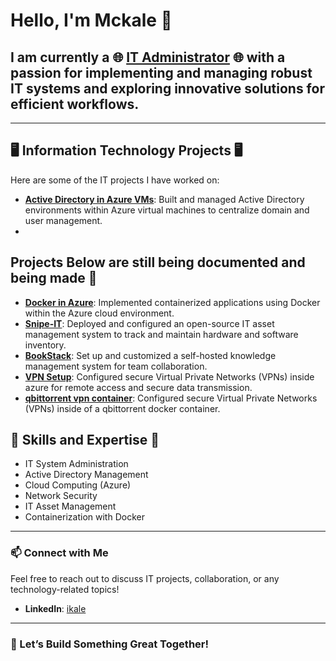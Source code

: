 # Hello, I'm Mckale 👋

## I am currently a 🌐 [IT Administrator](https://www.linkedin.com/in/ikale/) 🌐 with a passion for implementing and managing robust IT systems and exploring innovative solutions for efficient workflows.


---

## 🖥️ Information Technology Projects 🖥️

Here are some of the IT projects I have worked on:
- **[Active Directory in Azure VMs](https://github.com/ikalelol/Azure-AD-setup)**: Built and managed Active Directory environments within Azure virtual machines to centralize domain and user management.
- 
## Projects Below are still being documented and being made 🔨
- **[Docker in Azure](https://github.com/ikalelol/Docker)**: Implemented containerized applications using Docker within the Azure cloud environment.
- **[Snipe-IT](https://github.com/ikalelol/SnipeIT)**: Deployed and configured an open-source IT asset management system to track and maintain hardware and software inventory.
- **[BookStack](https://github.com/ikalelol/bookstack)**: Set up and customized a self-hosted knowledge management system for team collaboration.
- **[VPN Setup](https://github.com/ikalelol/VMVPN-Setup)**: Configured secure Virtual Private Networks (VPNs) inside azure for remote access and secure data transmission.
- **[qbittorrent vpn container](https://github.com/ikalelol/docker-qBitTorrent-protonVPN)**: Configured secure Virtual Private Networks (VPNs) inside of a qbittorrent docker container.

## 🌟 Skills and Expertise 🌟

- IT System Administration
- Active Directory Management
- Cloud Computing (Azure)
- Network Security
- IT Asset Management
- Containerization with Docker

---

### 📫 Connect with Me
Feel free to reach out to discuss IT projects, collaboration, or any technology-related topics!

- **LinkedIn**: [ikale](https://www.linkedin.com/in/ikale/)

---

### 🚀 Let’s Build Something Great Together!
